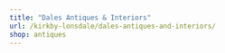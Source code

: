 ```yaml
---
title: "Dales Antiques & Interiors"
url: /kirkby-lonsdale/dales-antiques-and-interiors/
shop: antiques
---
```

